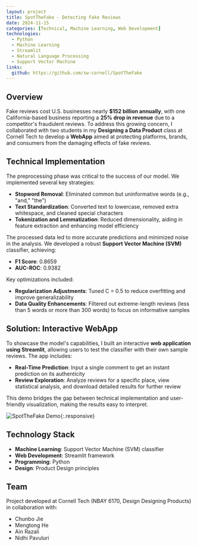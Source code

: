 ```yaml
---
layout: project
title: SpotTheFake - Detecting Fake Reviews
date: 2024-11-15
categories: [Technical, Machine Learning, Web Development]
technologies:
  - Python
  - Machine Learning
  - Streamlit
  - Natural Language Processing
  - Support Vector Machine
links:
  github: https://github.com/sw-cornell/SpotTheFake
---
```


## Overview

Fake reviews cost U.S. businesses nearly **$152 billion annually**, with one California-based business reporting a **25% drop in revenue** due to a competitor's fraudulent reviews. To address this growing concern, I collaborated with two students in my **Designing a Data Product** class at Cornell Tech to develop a **WebApp** aimed at protecting platforms, brands, and consumers from the damaging effects of fake reviews.

## Technical Implementation

The preprocessing phase was critical to the success of our model. We implemented several key strategies:

- **Stopword Removal**: Eliminated common but uninformative words (e.g., "and," "the")
- **Text Standardization**: Converted text to lowercase, removed extra whitespace, and cleaned special characters
- **Tokenization and Lemmatization**: Reduced dimensionality, aiding in feature extraction and enhancing model efficiency

The processed data led to more accurate predictions and minimized noise in the analysis. We developed a robust **Support Vector Machine (SVM)** classifier, achieving:

- **F1 Score**: 0.8659
- **AUC-ROC**: 0.9382

Key optimizations included:

- **Regularization Adjustments**: Tuned C = 0.5 to reduce overfitting and improve generalizability
- **Data Quality Enhancements**: Filtered out extreme-length reviews (less than 5 words or more than 300 words) to focus on informative samples

## Solution: Interactive WebApp

To showcase the model's capabilities, I built an interactive **web application using Streamlit**, allowing users to test the classifier with their own sample reviews. The app includes:

- **Real-Time Prediction**: Input a single comment to get an instant prediction on its authenticity
- **Review Exploration**: Analyze reviews for a specific place, view statistical analysis, and download detailed results for further review

This demo bridges the gap between technical implementation and user-friendly visualization, making the results easy to interpret.

![SpotTheFake Demo](../img/spotthefake-demo.jpg){:.responsive}

## Technology Stack

- **Machine Learning**: Support Vector Machine (SVM) classifier
- **Web Development**: Streamlit framework
- **Programming**: Python
- **Design**: Product Design principles

## Team

Project developed at Cornell Tech (NBAY 6170, Design Designing Products) in collaboration with:
- Chunbo Jie
- Mengtong He
- Ain Razali
- Nidhi Pavuluri